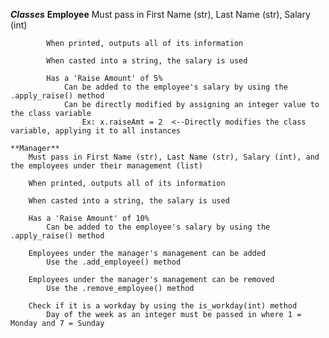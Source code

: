 **_Classes_**
	**Employee**
			Must pass in First Name (str), Last Name (str), Salary (int)
			
			When printed, outputs all of its information
			
			When casted into a string, the salary is used
			
			Has a 'Raise Amount' of 5%
				Can be added to the employee's salary by using the .apply_raise() method
				Can be directly modified by assigning an integer value to the class variable
					Ex: x.raiseAmt = 2  <--Directly modifies the class variable, applying it to all instances

	**Manager**
		Must pass in First Name (str), Last Name (str), Salary (int), and the employees under their management (list)
		
		When printed, outputs all of its information
		
		When casted into a string, the salary is used
		
		Has a 'Raise Amount' of 10%
			Can be added to the employee's salary by using the .apply_raise() method
		
		Employees under the manager's management can be added
			Use the .add_employee() method
		
		Employees under the manager's management can be removed
			Use the .remove_employee() method

		Check if it is a workday by using the is_workday(int) method
			Day of the week as an integer must be passed in where 1 = Monday and 7 = Sunday
